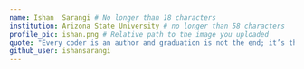 ```yaml
---
name: Ishan  Sarangi # No longer than 18 characters
institution: Arizona State University # no longer than 58 characters
profile_pic: ishan.png # Relative path to the image you uploaded
quote: "Every coder is an author and graduation is not the end; it’s the beginning of a great Epic!!!" # No longer than 100 characters
github_user: ishansarangi
---
```

